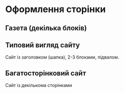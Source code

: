 # Оформлення сторінки
## Газета (декілька блоків)

## Типовий вигляд сайту
Сайт із заголовком (шапка), 2-3 блоками, підвалом.

## Багатосторінковий сайт
Сайт із декількома сторінками

